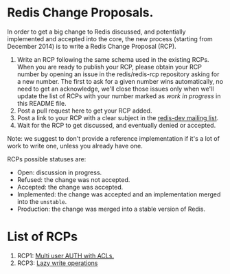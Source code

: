 Redis Change Proposals.
===

In order to get a big change to Redis discussed, and potentially implemented
and accepted into the core, the new process (starting from December 2014)
is to write a Redis Change Proposal (RCP).

1. Write an RCP following the same schema used in the existing RCPs. When you are ready to publish your RCP, please obtain your RCP number by opening an issue in the redis/redis-rcp repository asking for a new number. The first to ask for a given number wins automatically, no need to get an acknowledge, we'll close those issues only when we'll update the list of RCPs with your number marked as *work in progress* in this README file.
2. Post a pull request here to get your RCP added.
3. Post a link to your RCP with a clear subject in the [redis-dev mailing list](https://groups.google.com/forum/#!forum/redis-dev). 
4. Wait for the RCP to get discussed, and eventually denied or accepted.

Note: we suggest to don't provide a reference implementation if it's a lot of work to write one, unless you already have one.

RCPs possible statuses are:

* Open: discussion in progress.
* Refused: the change was not accepted.
* Accepted: the change was accepted.
* Implemented: the change was accepted and an implementation merged into the `unstable`.
* Production: the change was merged into a stable version of Redis.

List of RCPs
===

1. RCP1: [Multi user AUTH with ACLs.](https://github.com/redis/redis-rcp/blob/master/RCP1.md)
1. RCP3: [Lazy write operations](https://github.com/redis/redis-rcp/blob/master/RCP3.md)
